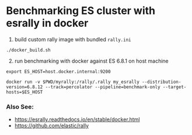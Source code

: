 Benchmarking ES cluster with esrally in docker
================================================

1. build custom rally image with bundled `rally.ini`

```
./docker_build.sh
```

2. run benchmarking with docker against ES 6.8.1 on host machine

```
export ES_HOST=host.docker.internal:9200

docker run -v $PWD/myrally:/rally/.rally my_esrally --distribution-version=6.8.12 --track=percolator --pipeline=benchmark-only --target-hosts=$ES_HOST
```


### Also See:
* https://esrally.readthedocs.io/en/stable/docker.html
* https://github.com/elastic/rally